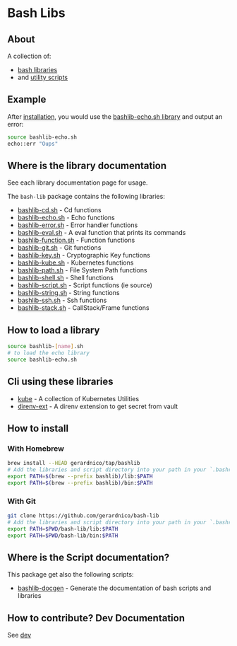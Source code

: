 # Bash Libs


## About

A collection of:
* [bash libraries](#where-is-the-library-documentation) 
* and [utility scripts](#where-is-the-script-documentation)

## Example

After [installation](#how-to-install), you would use the [bashlib-echo.sh library](docs/bashlib-echo.md) and output an error:
```bash
source bashlib-echo.sh
echo::err "Oups"
```


## Where is the library documentation

See each library documentation page for usage.

The `bash-lib` package contains the following libraries:

* [bashlib-cd.sh](docs/bashlib-echo.md) - Cd functions
* [bashlib-echo.sh](docs/bashlib-echo.md) - Echo functions
* [bashlib-error.sh](docs/bashlib-error.md) - Error handler functions
* [bashlib-eval.sh](docs/bashlib-eval.md) - A eval function that prints its commands
* [bashlib-function.sh](docs/bashlib-function.md) - Function functions
* [bashlib-git.sh](docs/bashlib-git.md) - Git functions
* [bashlib-key.sh](docs/bashlib-key.md) - Cryptographic Key functions
* [bashlib-kube.sh](docs/bashlib-kube.md) - Kubernetes functions
* [bashlib-path.sh](docs/bashlib-path.md) - File System Path functions
* [bashlib-shell.sh](docs/bashlib-shell.md) - Shell functions
* [bashlib-script.sh](docs/bashlib-script.md) - Script functions (ie source)
* [bashlib-string.sh](docs/bashlib-string.md) - String functions
* [bashlib-ssh.sh](docs/bashlib-ssh.md) - Ssh functions
* [bashlib-stack.sh](docs/bashlib-stack.md) - CallStack/Frame functions



## How to load a library

```bash
source bashlib-[name].sh
# to load the echo library
source bashlib-echo.sh
```

## Cli using these libraries

* [kube](https://github.com/gerardnico/kube) - A collection of Kubernetes Utilities
* [direnv-ext](https://github.com/gerardnico/direnv-ext) - A direnv extension to get secret from vault

## How to install


### With Homebrew

```bash
brew install --HEAD gerardnico/tap/bashlib
# Add the libraries and script directory into your path in your `.bashrc` file
export PATH=$(brew --prefix bashlib)/lib:$PATH
export PATH=$(brew --prefix bashlib)/bin:$PATH
```

### With Git

```bash
git clone https://github.com/gerardnico/bash-lib
# Add the libraries and script directory into your path in your `.bashrc` file
export PATH=$PWD/bash-lib/lib:$PATH
export PATH=$PWD/bash-lib/bin:$PATH
```

## Where is the Script documentation?

This package get also the following scripts:
* [bashlib-docgen](docs/bashlib-docgen.md) - Generate the documentation of bash scripts and libraries

## How to contribute? Dev Documentation

See [dev](dev/docs/dev.md)


